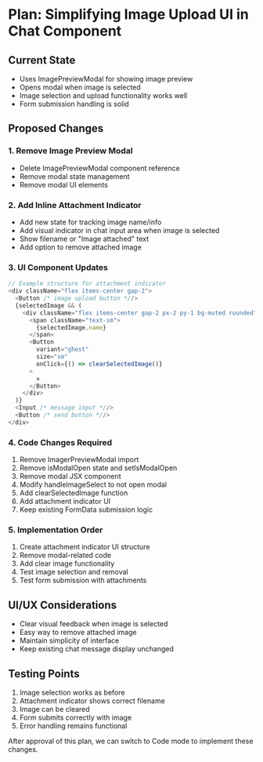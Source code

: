 # Plan: Simplifying Image Upload UI in Chat Component

## Current State
- Uses ImagePreviewModal for showing image preview
- Opens modal when image is selected
- Image selection and upload functionality works well
- Form submission handling is solid

## Proposed Changes

### 1. Remove Image Preview Modal
- Delete ImagePreviewModal component reference
- Remove modal state management
- Remove modal UI elements

### 2. Add Inline Attachment Indicator
- Add new state for tracking image name/info
- Add visual indicator in chat input area when image is selected
- Show filename or "Image attached" text
- Add option to remove attached image

### 3. UI Component Updates
```typescript
// Example structure for attachment indicator
<div className="flex items-center gap-2">
  <Button /* image upload button *//>
  {selectedImage && (
    <div className="flex items-center gap-2 px-2 py-1 bg-muted rounded">
      <span className="text-sm">
        {selectedImage.name}
      </span>
      <Button
        variant="ghost"
        size="sm"
        onClick={() => clearSelectedImage()}
      >
        ✕
      </Button>
    </div>
  )}
  <Input /* message input *//>
  <Button /* send button *//>
</div>
```

### 4. Code Changes Required
1. Remove ImagerPreviewModal import
2. Remove isModalOpen state and setIsModalOpen
3. Remove modal JSX component
4. Modify handleImageSelect to not open modal
5. Add clearSelectedImage function
6. Add attachment indicator UI
7. Keep existing FormData submission logic

### 5. Implementation Order
1. Create attachment indicator UI structure
2. Remove modal-related code
3. Add clear image functionality
4. Test image selection and removal
5. Test form submission with attachments

## UI/UX Considerations
- Clear visual feedback when image is selected
- Easy way to remove attached image
- Maintain simplicity of interface
- Keep existing chat message display unchanged

## Testing Points
1. Image selection works as before
2. Attachment indicator shows correct filename
3. Image can be cleared
4. Form submits correctly with image
5. Error handling remains functional

After approval of this plan, we can switch to Code mode to implement these changes.